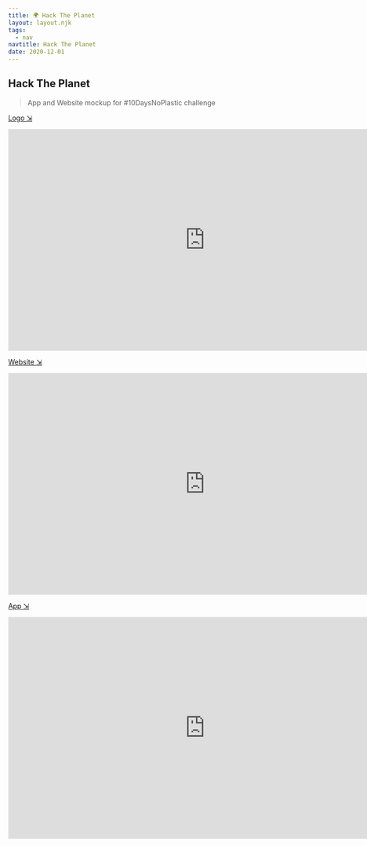 ```yaml
---
title: 🌍 Hack The Planet
layout: layout.njk
tags:
  - nav
navtitle: Hack The Planet
date: 2020-12-01
---
```


<!-- markdownlint-disable MD033 -->

## Hack The Planet

> App and Website mockup for #10DaysNoPlastic challenge

[Logo ⇲](https://www.figma.com/file/BNby6HBcMhlF2idGlIoi2Q/htp.logo?node-id=0%3A1)

<iframe style="border: 1px solid rgba(0, 0, 0, 0.1);" width="800" height="450" src="https://www.figma.com/embed?embed_host=share&url=https%3A%2F%2Fwww.figma.com%2Ffile%2FBNby6HBcMhlF2idGlIoi2Q%2Fhtp.logo%3Fnode-id%3D0%253A1" allowfullscreen></iframe>

[Website ⇲](https://www.figma.com/file/LRXVnVbdNT5SKAp4IvzS1x/htp.site)

<iframe style="border: 1px solid rgba(0, 0, 0, 0.1);" width="800" height="450" src="https://www.figma.com/embed?embed_host=share&url=https%3A%2F%2Fwww.figma.com%2Ffile%2FLRXVnVbdNT5SKAp4IvzS1x%2Fhtp.site" allowfullscreen></iframe>

[App ⇲](https://www.figma.com/file/MYtKtDQC3bmrsHyX5YGl42/htp.app)

<iframe style="border: 1px solid rgba(0, 0, 0, 0.1);" width="800" height="450" src="https://www.figma.com/embed?embed_host=share&url=https%3A%2F%2Fwww.figma.com%2Ffile%2FMYtKtDQC3bmrsHyX5YGl42%2Fhtp.app%3Fnode-id%3D0%253A1" allowfullscreen></iframe>
